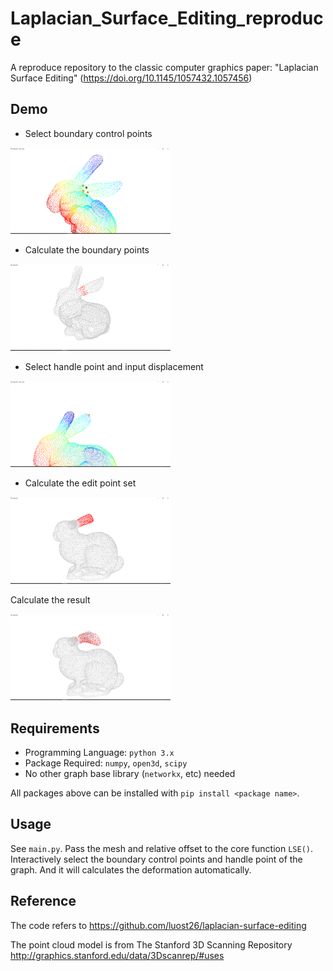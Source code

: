 # Laplacian_Surface_Editing_reproduce

A reproduce repository to the classic computer graphics paper: "Laplacian Surface Editing" (https://doi.org/10.1145/1057432.1057456) 

## Demo

+ Select boundary control points

<img src="imgs/1.png" alt="1" style="zoom: 25%;" />

+ Calculate the boundary points

<img src="imgs/2.png" alt="2" style="zoom:25%;" />

+ Select handle point and input displacement

<img src="imgs/3.png" alt="3" style="zoom:25%;" />

+ Calculate the edit point set

<img src="imgs/4.png" alt="4" style="zoom:25%;" />

Calculate the result

<img src="imgs/5.png" alt="5" style="zoom:25%;" />

## Requirements

- Programming Language: `python 3.x`
- Package Required: `numpy`, `open3d`, `scipy`
- No other graph base library (`networkx`, etc) needed

 All packages above can be installed with `pip install <package name>`.

## Usage

See `main.py`. Pass the mesh and relative offset to the core function `LSE()`. Interactively select the boundary control points and handle point of the graph. And it will calculates the deformation automatically. 

## Reference

The code refers to https://github.com/luost26/laplacian-surface-editing

The point cloud model is from The Stanford 3D Scanning Repository http://graphics.stanford.edu/data/3Dscanrep/#uses
